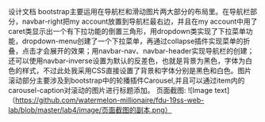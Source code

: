 设计文档
  bootstrap主要运用在导航栏和滑动图片两大部分的布局里。在导航栏部分，navbar-right把my account放置到导航栏最右边，并且在my account中用了caret类显示出一个有下拉功能的倒置三角形，用dropdown类实现了下拉菜单功能，dropdown-menu创建了一个下拉菜单，再通过collapse插件实现菜单的折叠，点击才会展开的效果；用navbar-nav、navbar-header实现导航栏的创建；还可以使用navbar-inverse设置为默认的反差色，也就是背景为黑色，字体为白色的样式，不过此处我采用CSS直接设置了背景和字体分别是黑色和白色。图片滚动部分主要涉及到bootstrap中的轮播插件Carousel,并且可以通过item内的carousel-caption对滚动的图片进行标题添加。
页面截图:
![Image text]（https://github.com/watermelon-millionaire/fdu-19ss-web-lab/blob/master/lab4/image/页面截图的副本.png）